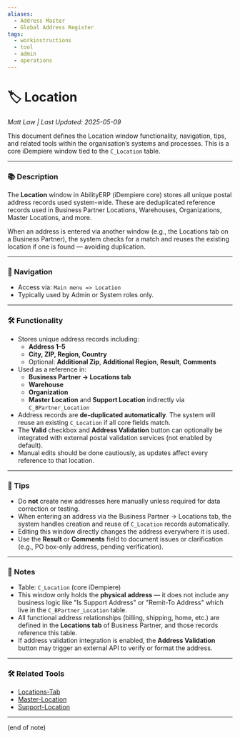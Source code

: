 ```yaml
---
aliases:
  - Address Master
  - Global Address Register
tags:
  - workinstructions
  - tool
  - admin
  - operations
---
```


# 🏷️ Location

*Matt Law | Last Updated: 2025-05-09*

This document defines the Location window functionality, navigation, tips, and related tools within the organisation’s systems and processes. This is a core iDempiere window tied to the `C_Location` table.

---

### 📚 Description

The **Location** window in AbilityERP (iDempiere core) stores all unique postal address records used system-wide. These are deduplicated reference records used in Business Partner Locations, Warehouses, Organizations, Master Locations, and more.

When an address is entered via another window (e.g., the Locations tab on a Business Partner), the system checks for a match and reuses the existing location if one is found — avoiding duplication.

---

### 🧭 Navigation

- Access via: `Main menu => Location`
- Typically used by Admin or System roles only.

---

### 🛠️ Functionality

- Stores unique address records including:
  - **Address 1–5**
  - **City, ZIP, Region, Country**
  - Optional: **Additional Zip**, **Additional Region**, **Result**, **Comments**
- Used as a reference in:
  - **Business Partner → Locations tab**
  - **Warehouse**
  - **Organization**
  - **Master Location** and **Support Location** indirectly via `C_BPartner_Location`
- Address records are **de-duplicated automatically**. The system will reuse an existing `C_Location` if all core fields match.
- The **Valid** checkbox and **Address Validation** button can optionally be integrated with external postal validation services (not enabled by default).
- Manual edits should be done cautiously, as updates affect every reference to that location.

---

### 🎯 Tips

- Do **not** create new addresses here manually unless required for data correction or testing.
- When entering an address via the Business Partner → Locations tab, the system handles creation and reuse of `C_Location` records automatically.
- Editing this window directly changes the address everywhere it is used.
- Use the **Result** or **Comments** field to document issues or clarification (e.g., PO box-only address, pending verification).

---

### 📝 Notes

- Table: `C_Location` (core iDempiere)
- This window only holds the **physical address** — it does not include any business logic like "Is Support Address" or "Remit-To Address" which live in the `C_BPartner_Location` table.
- All functional address relationships (billing, shipping, home, etc.) are defined in the **Locations tab** of Business Partner, and those records reference this table.
- If address validation integration is enabled, the **Address Validation** button may trigger an external API to verify or format the address.

---

### 🛠️ Related Tools

- [Locations-Tab](Locations-Tab.md)
- [Master-Location](Master-Location.md)
- [Support-Location](Support-Location.md)

---
(end of note)
